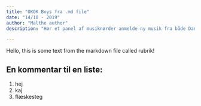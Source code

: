 ```yaml
---
title: "OKOK Boys fra .md file"
date: "14/10 - 2019"
author: "Malthe author"
description: "Hør et panel af musiknørder anmelde ny musik fra både Danmark og udlandet. Vi holder os ikke til én genre, men snakker om alt i øst og vest. Lyt med der hvor du lytter til podcasts."

---
```


Hello, this is some text from the markdown file called rubrik!

## En kommentar til en liste:

1. hej
2. kaj
3. flæskesteg